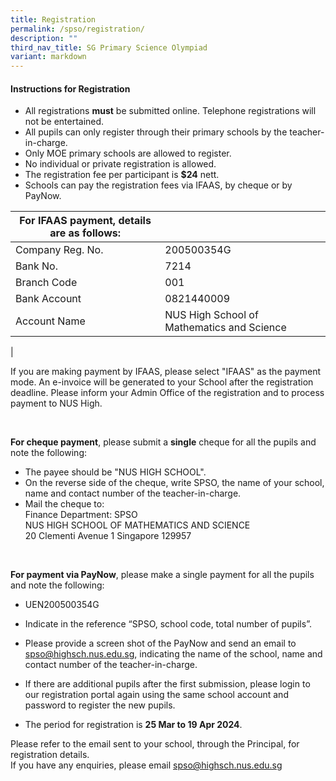 ```yaml
---
title: Registration
permalink: /spso/registration/
description: ""
third_nav_title: SG Primary Science Olympiad
variant: markdown
---
```

#### **Instructions for Registration**
*   All registrations&nbsp;**must**&nbsp;be submitted online. Telephone registrations will not be entertained.&nbsp;
*   All pupils can only register through their primary schools by the teacher-in-charge.
*   Only MOE primary schools are allowed to register.&nbsp;
*   No individual or private registration is allowed.
*   The registration fee per participant is **$24** nett.
*   Schools can pay the registration fees via IFAAS, by cheque or by PayNow.

| **For IFAAS payment**, details are as follows: |  |
|---|---|
| Company Reg. No. | 200500354G |
| Bank No. | 7214 |
| Branch Code | 001 |
| Bank Account | 0821440009 |
| Account Name | NUS High School of Mathematics and Science |
|

If you are making payment by IFAAS, please select "IFAAS" as the payment mode. An e-invoice will be generated to your School after the registration deadline. Please inform your Admin Office of the registration and to process payment to NUS High.

<br>

**For cheque payment**, please submit a&nbsp;**single**&nbsp;cheque for all the pupils and note the following:<br>
* The payee should be "NUS HIGH SCHOOL".<br>
* On the reverse side of the cheque, write SPSO, the name of your school, name and contact number of the teacher-in-charge.<br>
* Mail the cheque to: <br>
Finance Department: SPSO <br>
NUS HIGH SCHOOL OF MATHEMATICS AND SCIENCE <br>
20 Clementi Avenue 1 Singapore 129957

<br>

**For payment via PayNow**, please make a single payment for all the pupils and note the following:<br>
* UEN200500354G<br>
* Indicate in the reference “SPSO, school code, total number of pupils”.<br>
* Please provide a screen shot of the PayNow and send an email to [spso@highsch.nus.edu.sg](mailto:spso@highsch.nus.edu.sg), indicating the name of the school, name and contact number of the teacher-in-charge.<br>
*   If there are additional pupils after the first submission,&nbsp;please login to our registration portal again using the same school account and password to register the new pupils.&nbsp;  
    
*   The period for registration is&nbsp;**25 Mar to 19 Apr 2024**.

Please refer to the email sent to your school, through the Principal, for registration details.<br>
If you have any enquiries, please email&nbsp;[spso@highsch.nus.edu.sg](mailto:spso@highsch.nus.edu.sg)